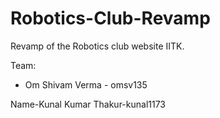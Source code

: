 # Robotics-Club-Revamp
Revamp of the Robotics club website IITK.

Team:
- Om Shivam Verma - omsv135

Name-Kunal Kumar Thakur-kunal1173
